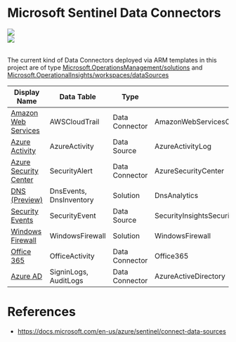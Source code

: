 # Microsoft Sentinel Data Connectors

<a href="https://portal.azure.com/#create/Microsoft.Template/uri/https%3A%2F%2Fraw.githubusercontent.com%2FOTRF%2FMicrosoft-Sentinel2Go%2Fmaster%2Fmicrosoft-sentinel%2Flinkedtemplates%2Fdata-connectors%2FallConnectors.json" target="_blank">
    <img src="https://aka.ms/deploytoazurebutton"/>
</a>
<br/>
<a href="https://portal.azure.us/#create/Microsoft.Template/uri/https%3A%2F%2Fraw.githubusercontent.com%2FOTRF%2FMicrosoft-Sentinel2Go%2Fmaster%2Fmicrosoft-sentinel%2Flinkedtemplates%2Fdata-connectors%2FallConnectors.json" target="_blank">
    <img src="https://aka.ms/deploytoazuregovbutton"/>
</a>
<br/>
<br/>

The current kind of Data Connectors deployed via ARM templates in this project are of type [Microsoft.OperationsManagement/solutions](https://docs.microsoft.com/en-us/azure/templates/microsoft.operationsmanagement/2015-11-01-preview/solutions) and [Microsoft.OperationalInsights/workspaces/dataSources](https://docs.microsoft.com/en-us/azure/templates/microsoft.operationalinsights/2015-11-01-preview/workspaces/datasources)


| Display Name | Data Table | Type | Kind |
|----|----|----|----|
| [Amazon Web Services](https://docs.microsoft.com/en-us/azure/sentinel/connect-aws) | AWSCloudTrail | Data Connector | AmazonWebServicesCloudTrail |
| [Azure Activity](https://docs.microsoft.com/en-us/azure/sentinel/connect-azure-activity) | AzureActivity | Data Source | AzureActivityLog |
| [Azure Security Center](https://docs.microsoft.com/en-us/azure/sentinel/connect-azure-security-center) | SecurityAlert | Data Connector | AzureSecurityCenter |
| [DNS (Preview)](https://docs.microsoft.com/en-us/azure/sentinel/connect-dns) | DnsEvents, DnsInventory | Solution | DnsAnalytics |
| [Security Events](https://docs.microsoft.com/en-us/azure/sentinel/connect-windows-security-events) | SecurityEvent | Data Source | SecurityInsightsSecurityEventCollectionConfiguration |
| [Windows Firewall](https://docs.microsoft.com/en-us/azure/sentinel/connect-windows-firewall) | WindowsFirewall | Solution | WindowsFirewall |
| [Office 365](https://docs.microsoft.com/en-us/azure/sentinel/connect-office-365) | OfficeActivity | Data Connector | Office365 |
| [Azure AD](https://docs.microsoft.com/en-us/azure/sentinel/connect-azure-active-directory) | SigninLogs, AuditLogs | Data Connector | AzureActiveDirectory |

# References

* https://docs.microsoft.com/en-us/azure/sentinel/connect-data-sources
